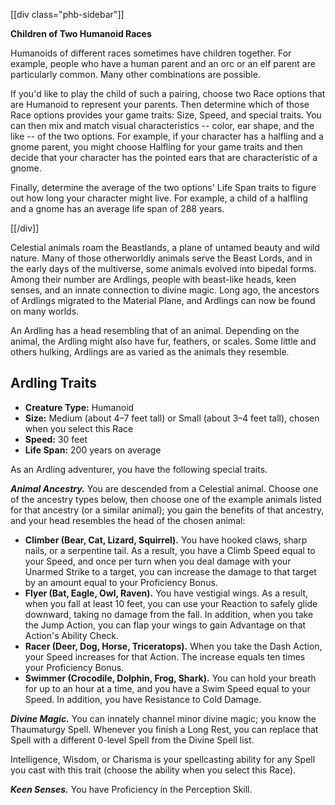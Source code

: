 [[div class="phb-sidebar"]]

**Children of Two Humanoid Races**

Humanoids of different races sometimes have children together. For example, people who have a human parent and an orc or an elf parent are particularly common. Many other combinations are possible.

If you'd like to play the child of such a pairing, choose two Race options that are Humanoid to represent your parents. Then determine which of those Race options provides your game traits: Size, Speed, and special traits. You can then mix and match visual characteristics -- color, ear shape, and the like -- of the two options. For example, if your character has a halfling and a gnome parent, you might choose Halfling for your game traits and then decide that your character has the pointed ears that are characteristic of a gnome.

Finally, determine the average of the two options' Life Span traits to figure out how long your character might live. For example, a child of a halfling and a gnome has an average life span of 288 years.

[[/div]]

Celestial animals roam the Beastlands, a plane of untamed beauty and wild nature. Many of those otherworldly animals serve the Beast Lords, and in the early days of the multiverse, some animals evolved into bipedal forms. Among their number are Ardlings, people with beast-like heads, keen senses, and an innate connection to divine magic. Long ago, the ancestors of Ardlings migrated to the Material Plane, and Ardlings can now be found on many worlds.

An Ardling has a head resembling that of an animal. Depending on the animal, the Ardling might also have fur, feathers, or scales. Some little and others hulking, Ardlings are as varied as the animals they resemble.

## Ardling Traits

* **Creature Type:** Humanoid
* **Size:** Medium (about 4–7 feet tall) or Small (about 3–4 feet tall), chosen when you select this Race
* **Speed:** 30 feet
* **Life Span:** 200 years on average

As an Ardling adventurer, you have the following special traits.

***Animal Ancestry.*** You are descended from a Celestial animal. Choose one of the ancestry types below, then choose one of the example animals listed for that ancestry (or a similar animal); you gain the benefits of that ancestry, and your head resembles the head of the chosen animal:

* **Climber (Bear, Cat, Lizard, Squirrel).** You have hooked claws, sharp nails, or a serpentine tail. As a result, you have a Climb Speed equal to your Speed, and once per turn when you deal damage with your Unarmed Strike to a target, you can increase the damage to that target by an amount equal to your Proficiency Bonus.
* **Flyer (Bat, Eagle, Owl, Raven).** You have vestigial wings. As a result, when you fall at least 10 feet, you can use your Reaction to safely glide downward, taking no damage from the fall. In addition, when you take the Jump Action, you can flap your wings to gain Advantage on that Action's Ability Check.
* **Racer (Deer, Dog, Horse, Triceratops).** When you take the Dash Action, your Speed increases for that Action. The increase equals ten times your Proficiency Bonus.
* **Swimmer (Crocodile, Dolphin, Frog, Shark).** You can hold your breath for up to an hour at a time, and you have a Swim Speed equal to your Speed. In addition, you have Resistance to Cold Damage.

***Divine Magic.*** You can innately channel minor divine magic; you know the Thaumaturgy Spell. Whenever you finish a Long Rest, you can replace that Spell with a different 0-level Spell from the Divine Spell list.

Intelligence, Wisdom, or Charisma is your spellcasting ability for any Spell you cast with this trait (choose the ability when you select this Race).

***Keen Senses.*** You have Proficiency in the Perception Skill.

